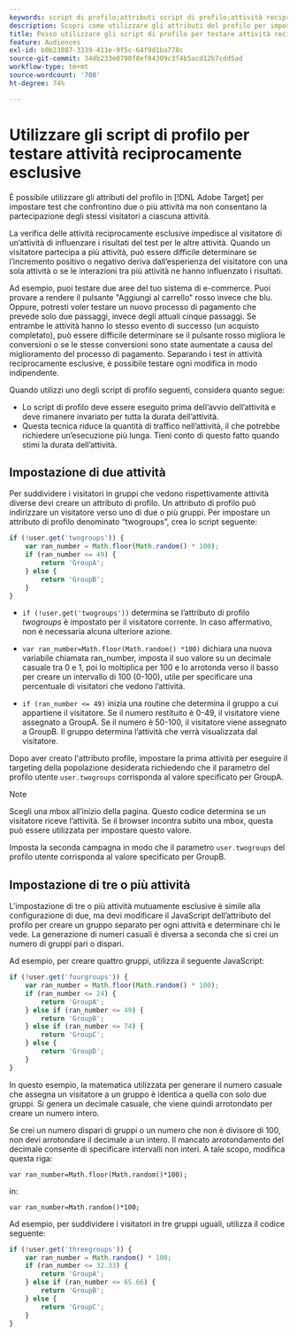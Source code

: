 ```yaml
---
keywords: script di profilo;attributi script di profilo;attività reciprocamente esclusive
description: Scopri come utilizzare gli attributi del profilo per impostare in Adobe [!DNL Target] test che confrontano più attività ma non consentono la partecipazione degli stessi visitatori a ciascuna attività.
title: Posso utilizzare gli script di profilo per testare attività reciprocamente esclusive?
feature: Audiences
exl-id: b0b23887-3339-411e-9f5c-64f9d1ba778c
source-git-commit: 34db233e0790f8ef04309c3f4b5acd12b7cdd5ad
workflow-type: tm+mt
source-wordcount: '708'
ht-degree: 74%

---
```


# Utilizzare gli script di profilo per testare attività reciprocamente esclusive

È possibile utilizzare gli attributi del profilo in [!DNL Adobe Target] per impostare test che confrontino due o più attività ma non consentano la partecipazione degli stessi visitatori a ciascuna attività.

La verifica delle attività reciprocamente esclusive impedisce al visitatore di un’attività di influenzare i risultati del test per le altre attività. Quando un visitatore partecipa a più attività, può essere difficile determinare se l’incremento positivo o negativo deriva dall’esperienza del visitatore con una sola attività o se le interazioni tra più attività ne hanno influenzato i risultati.

Ad esempio, puoi testare due aree del tuo sistema di e-commerce. Puoi provare a rendere il pulsante &quot;Aggiungi al carrello&quot; rosso invece che blu. Oppure, potresti voler testare un nuovo processo di pagamento che prevede solo due passaggi, invece degli attuali cinque passaggi. Se entrambe le attività hanno lo stesso evento di successo (un acquisto completato), può essere difficile determinare se il pulsante rosso migliora le conversioni o se le stesse conversioni sono state aumentate a causa del miglioramento del processo di pagamento. Separando i test in attività reciprocamente esclusive, è possibile testare ogni modifica in modo indipendente.

Quando utilizzi uno degli script di profilo seguenti, considera quanto segue:

* Lo script di profilo deve essere eseguito prima dell’avvio dell’attività e deve rimanere invariato per tutta la durata dell’attività.
* Questa tecnica riduce la quantità di traffico nell’attività, il che potrebbe richiedere un’esecuzione più lunga. Tieni conto di questo fatto quando stimi la durata dell’attività.

## Impostazione di due attività

Per suddividere i visitatori in gruppi che vedono rispettivamente attività diverse devi creare un attributo di profilo. Un attributo di profilo può indirizzare un visitatore verso uno di due o più gruppi. Per impostare un attributo di profilo denominato “twogroups”, crea lo script seguente:

```javascript
if (!user.get('twogroups')) { 
    var ran_number = Math.floor(Math.random() * 100); 
    if (ran_number <= 49) { 
        return 'GroupA'; 
    } else { 
        return 'GroupB'; 
    } 
}
```

* `if (!user.get('twogroups'))` determina se l’attributo di profilo *twogroups* è impostato per il visitatore corrente. In caso affermativo, non è necessaria alcuna ulteriore azione.

* `var ran_number=Math.floor(Math.random() *100)` dichiara una nuova variabile chiamata ran_number, imposta il suo valore su un decimale casuale tra 0 e 1, poi lo moltiplica per 100 e lo arrotonda verso il basso per creare un intervallo di 100 (0-100), utile per specificare una percentuale di visitatori che vedono l’attività.

* `if (ran_number <= 49)` inizia una routine che determina il gruppo a cui appartiene il visitatore. Se il numero restituito è 0-49, il visitatore viene assegnato a GroupA. Se il numero è 50-100, il visitatore viene assegnato a GroupB. Il gruppo determina l’attività che verrà visualizzata dal visitatore.

Dopo aver creato l&#39;attributo profile, impostare la prima attività per eseguire il targeting della popolazione desiderata richiedendo che il parametro del profilo utente `user.twogroups` corrisponda al valore specificato per GroupA.

>[!NOTE]
>
>Scegli una mbox all’inizio della pagina. Questo codice determina se un visitatore riceve l’attività. Se il browser incontra subito una mbox, questa può essere utilizzata per impostare questo valore.

Imposta la seconda campagna in modo che il parametro `user.twogroups` del profilo utente corrisponda al valore specificato per GroupB.

## Impostazione di tre o più attività

L’impostazione di tre o più attività mutuamente esclusive è simile alla configurazione di due, ma devi modificare il JavaScript dell’attributo del profilo per creare un gruppo separato per ogni attività e determinare chi le vede. La generazione di numeri casuali è diversa a seconda che si crei un numero di gruppi pari o dispari.

Ad esempio, per creare quattro gruppi, utilizza il seguente JavaScript:

```javascript
if (!user.get('fourgroups')) { 
    var ran_number = Math.floor​(Math.random() * 100); 
    if (ran_number <= 24) { 
        return 'GroupA'; 
    } else if (ran_number <= 49) { 
        return 'GroupB'; 
    } else if (ran_number <= 74) { 
        return 'GroupC'; 
    } else { 
        return 'GroupD'; 
    } 
}
```

In questo esempio, la matematica utilizzata per generare il numero casuale che assegna un visitatore a un gruppo è identica a quella con solo due gruppi. Si genera un decimale casuale, che viene quindi arrotondato per creare un numero intero.

Se crei un numero dispari di gruppi o un numero che non è divisore di 100, non devi arrotondare il decimale a un intero. Il mancato arrotondamento del decimale consente di specificare intervalli non interi. A tale scopo, modifica questa riga:

`var ran_number=Math.floor(Math.random()*100);`

in:

`var ran_number=Math.random()*100;`

Ad esempio, per suddividere i visitatori in tre gruppi uguali, utilizza il codice seguente:

```javascript
if (!user.get('threegroups')) { 
    var ran_number = Math.random() * 100; 
    if (ran_number <= 32.33) { 
        return 'GroupA'; 
    } else if (ran_number <= 65.66) { 
        return 'GroupB'; 
    } else { 
        return 'GroupC'; 
    } 
}
```
